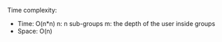 Time complexity:
- Time: O(n*n)
n: n sub-groups
m: the depth of the user inside groups
- Space: O(n)